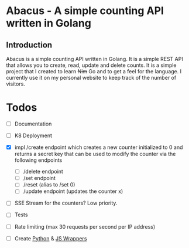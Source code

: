 # Abacus - A simple counting API written in Golang 
                                                               
[//]: # (          )
[//]: # (# Installation)

[//]: # (1. Install Nim & Redis)

[//]: # (2. Run `nimble install` to install the dependencies)

[//]: # (3. Run `nim c -r --verbosity:0 src/abacus.nim` to build and run the API locally.)

[//]: # (4. The API will be running on `http://localhost:5000` by default.)


## Introduction
Abacus is a simple counting API written in Golang. It is a simple REST API that allows you to create, read, update and delete counts. It is a simple project that I created to learn ~~Nim~~ Go and to get a feel for the language.
I currently use it on my personal website to keep track of the number of visitors.

 

# Todos

- [ ] Documentation
- [ ] K8 Deployment
- [x] impl /create endpoint which creates a new counter initialized to 0 and returns a secret key that can be used to modify the counter via the following endpoints
  - [ ] /delete endpoint
  - [ ] /set endpoint 
  - [ ] /reset (alias to /set 0)
  - [ ] /update endpoint (updates the counter x)
- [ ] SSE Stream for the counters? Low priority.
- [ ] Tests
- [ ] Rate limiting (max 30 requests per second per IP address)
- [ ] Create [Python](https://github.com/BenJetson/py-countapi) & [JS Wrappers](https://github.com/mlomb/countapi-js)


